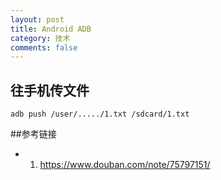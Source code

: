 ```yaml
---
layout: post
title: Android ADB
category: 技术
comments: false
---
```


##  往手机传文件

```
adb push /user/...../1.txt /sdcard/1.txt

```

##参考链接

* 1. <https://www.douban.com/note/75797151/>
  